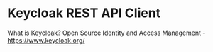# Keycloak REST API Client

What is Keycloak?
Open Source Identity and Access Management - https://www.keycloak.org/


